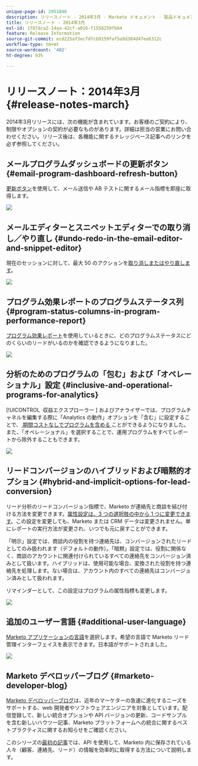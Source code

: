 ```yaml
---
unique-page-id: 2951046
description: リリースノート - 2014年3月 - Marketo ドキュメント - 製品ドキュメント
title: リリースノート - 2014年3月
exl-id: 1f87dca2-14aa-42cf-a016-f1558259fb64
feature: Release Information
source-git-commit: ecd225af3ecfd7cb9159faf5a9d384d47ee6312c
workflow-type: tm+mt
source-wordcount: '402'
ht-degree: 93%

---
```


# リリースノート：2014年3月 {#release-notes-march}

2014年3月リリースには、次の機能が含まれています。お客様のご契約により、制限やオプションの契約が必要なものがあります。詳細は担当の営業にお問い合わせください。リリース後は、各機能に関するナレッジベース記事へのリンクを必ず参照してください。

## メールプログラムダッシュボードの更新ボタン {#email-program-dashboard-refresh-button}

[更新ボタン](/help/marketo/product-docs/email-marketing/email-programs/email-program-data/use-the-email-program-dashboard.md)を使用して、メール送信や AB テストに関するメール指標を即座に取得します。

![](assets/image2014-9-22-11-3a35-3a15.png)

## メールエディターとスニペットエディターでの取り消し／やり直し {#undo-redo-in-the-email-editor-and-snippet-editor}

現在のセッションに対して、最大 50 のアクションを[取り消しまたはやり直します](/help/marketo/product-docs/email-marketing/general/email-editor-2/edit-elements-in-an-email.md)。

![](assets/image2014-9-22-11-3a35-3a40.png)

## プログラム効果レポートのプログラムステータス列 {#program-status-columns-in-program-performance-report}

[プログラム効果レポート](/help/marketo/product-docs/core-marketo-concepts/programs/program-performance-report/add-program-status-columns-to-a-program-report.md)を使用しているときに、どのプログラムステータスにどのくらいのリードがいるのかを確認できるようになりました。

![](assets/image2014-9-22-11-3a36-3a13.png)

## 分析のためのプログラムの「包む」および「オペレーショナル」設定 {#inclusive-and-operational-programs-for-analytics}

[!UICONTROL &#x200B; 収益エクスプローラー &#x200B;] およびアナライザーでは、プログラムチャネルを編集する際に「Analytics の動作」オプションを「含む」に設定することで、[ 期間コストなしでプログラムを含める ](/help/marketo/product-docs/reporting/revenue-cycle-analytics/program-analytics/make-a-program-without-a-period-cost-available-in-revenue-explorer-and-analyzers.md) ことができるようになりました。 また、「オペレーショナル」を選択することで、運用プログラムをすべてレポートから除外することもできます。

![](assets/image2014-9-22-11-3a36-3a32.png)

## リードコンバージョンのハイブリッドおよび暗黙的オプション {#hybrid-and-implicit-options-for-lead-conversion}

リード分析のリードコンバージョン指標で、Marketo が連絡先と商談を結び付ける方法を変更できます。[属性設定は、3 つの選択肢の中から 1 つに変更できます](/help/marketo/product-docs/administration/settings/change-attribution-settings-for-analytics.md)。この設定を変更しても、Marketo または CRM データは変更されません。単にレポートの実行方法が変更され、いつでも元に戻すことができます。

「明示」設定では、商談内の役割を持つ連絡先は、コンバージョンされたリードとしてのみ扱われます（デフォルトの動作）。「暗黙」設定では、役割に関係なく、商談のアカウントに関連付けられているすべての連絡先をコンバージョン済みとして扱います。ハイブリッドは、使用可能な場合、変換された役割を持つ連絡先を処理します。ない場合は、アカウント内のすべての連絡先はコンバージョン済みとして扱われます。

リマインダーとして、この設定はプログラムの属性指標も変更します。

![](assets/image2014-9-22-11-3a36-3a51.png)

## 追加のユーザー言語 {#additional-user-language}

[Marketo アプリケーションの言語](/help/marketo/product-docs/administration/settings/select-your-language-locale-and-time-zone.md)を選択します。希望の言語で Marketo リード管理インターフェイスを表示できます。日本語がサポートされました。

![](assets/image2014-9-22-11-3a37-3a14.png)

## Marketo デベロッパーブログ {#marketo-developer-blog}

[Marketo デベロッパーブログ](https://developers.marketo.com/blog/)は、近年のマーケターの急速に進化するニーズをサポートする、web 開発者やソフトウェアエンジニアを対象としています。配信登録して、新しい統合オプションや API バージョンの更新、コードサンプルを含む新しいハウツー記事、Marketo プラットフォームへの統合に関するベストプラクティスに関するお知らせをご確認ください。

このシリーズの[最初の記事](https://developers.marketo.com/blog/retrieving-customer-and-prospect-information-from-marketo-using-the-api/)では、API を使用して、Marketo 内に保存されている人々（顧客、連絡先、リード）の情報を効率的に取得する方法について説明します。
